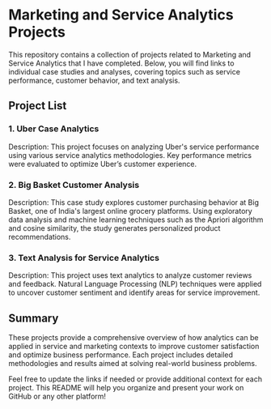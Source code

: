 # Marketing and Service Analytics Projects

This repository contains a collection of projects related to Marketing and Service Analytics that I have completed. Below, you will find links to individual case studies and analyses, covering topics such as service performance, customer behavior, and text analysis.

## Project List
### 1. Uber Case Analytics
Description: This project focuses on analyzing Uber's service performance using various service analytics methodologies. Key performance metrics were evaluated to optimize Uber’s customer experience.


### 2. Big Basket Customer Analysis
Description: This case study explores customer purchasing behavior at Big Basket, one of India's largest online grocery platforms. Using exploratory data analysis and machine learning techniques such as the Apriori algorithm and cosine similarity, the study generates personalized product recommendations.

### 3. Text Analysis for Service Analytics
Description: This project uses text analytics to analyze customer reviews and feedback. Natural Language Processing (NLP) techniques were applied to uncover customer sentiment and identify areas for service improvement.


## Summary
These projects provide a comprehensive overview of how analytics can be applied in service and marketing contexts to improve customer satisfaction and optimize business performance. Each project includes detailed methodologies and results aimed at solving real-world business problems.

Feel free to update the links if needed or provide additional context for each project. This README will help you organize and present your work on GitHub or any other platform!









